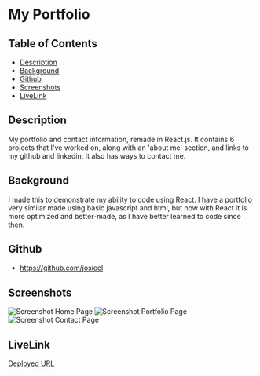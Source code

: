 # My Portfolio

## Table of Contents
* [Description](#description)
* [Background](#background)
* [Github](#github)
* [Screenshots](#screenshots)
* [LiveLink](#livelink)

## Description
My portfolio and contact information, remade in React.js. It contains 6 projects that I've worked on, along with an 'about me' section, and links to my github and linkedin. It also has ways to contact me.

## Background
I made this to demonstrate my ability to code using React. I have a portfolio very similar made using basic javascript and html, but now with React it is more optimized and better-made, as I have better learned to code since then.

## Github
* https://github.com/josiecl

## Screenshots
![Screenshot Home Page](https://user-images.githubusercontent.com/74507818/119079180-3b502e00-b9bd-11eb-9c49-0338020bf7ce.PNG)
![Screenshot Portfolio Page](https://user-images.githubusercontent.com/74507818/119079171-38553d80-b9bd-11eb-80bb-c947c28e1b7b.PNG)
![Screenshot Contact Page](https://user-images.githubusercontent.com/74507818/119079173-3a1f0100-b9bd-11eb-9c99-723ecdf593d2.PNG)

## LiveLink
[Deployed URL](https://josiecl.github.io/20-React-Portfolio)
